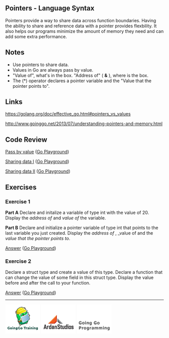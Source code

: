 ## Pointers - Language Syntax

Pointers provide a way to share data across function boundaries. Having the ability to share and reference data with a pointer provides flexbility. It also helps our programs minimize the amount of memory they need and can add some extra performance.

## Notes

* Use pointers to share data.
* Values in Go are always pass by value.
* "Value of", what's in the box. "Address of" ( **&** ), where is the box.
* The (*) operator declares a pointer variable and the "Value that the pointer points to".

## Links

https://golang.org/doc/effective_go.html#pointers_vs_values

http://www.goinggo.net/2013/07/understanding-pointers-and-memory.html

## Code Review

[Pass by value](example1/example1.go) ([Go Playground](http://play.golang.org/p/POH6kq8KLL))

[Sharing data I](example2/example2.go) ([Go Playground](http://play.golang.org/p/izcdKq-Qa-))

[Sharing data II](example3/example3.go) ([Go Playground](http://play.golang.org/p/cK1_GFyDOo))

## Exercises

### Exercise 1

**Part A** Declare and initalize a variable of type int with the value of 20. Display the _address of_ and _value of_ the variable.

**Part B** Declare and initialize a pointer variable of type int that points to the last variable you just created. Display the _address of_ , _value of and the _value that the pointer points to_.

[Answer](exercises/exercise1/exercise1.go) ([Go Playground](http://play.golang.org/p/9XIYSnptUF))

### Exercise 2

Declare a struct type and create a value of this type. Declare a function that can change the value of some field in this struct type. Display the value before and after the call to your function.

[Answer](exercises/exercise2/exercise2.go) ([Go Playground](http://play.golang.org/p/GJZXstEkBY))

___
[![GoingGo Training](../../00-slides/images/ggt_logo.png)](http://www.goinggotraining.net)
[![Ardan Studios](../../00-slides/images/ardan_logo.png)](http://www.ardanstudios.com)
[![GoingGo Blog](../../00-slides/images/ggb_logo.png)](http://www.goinggo.net)